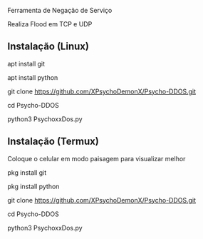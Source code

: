 Ferramenta de Negação de Serviço


Realiza Flood em TCP e UDP


Instalação (Linux)
----
apt install git


apt install python


git clone https://github.com/XPsychoDemonX/Psycho-DDOS.git


cd Psycho-DDOS


python3 PsychoxxDos.py


Instalação (Termux)
----

Coloque o celular em modo paisagem para visualizar melhor



pkg install git


pkg install python


git clone https://github.com/XPsychoDemonX/Psycho-DDOS.git


cd Psycho-DDOS


python3 PsychoxxDos.py
